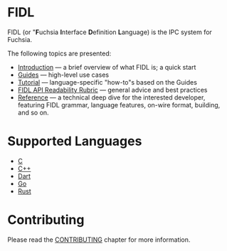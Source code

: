 # FIDL

FIDL (or "**F**uchsia **I**nterface **D**efinition **L**anguage) is the IPC system for Fuchsia.

The following topics are presented:

* [Introduction](intro/README.md) &mdash; a brief overview of what FIDL is; a quick start
* [Guides](guides/README.md) &mdash; high-level use cases
* [Tutorial](tutorial/README.md) &mdash; language-specific "how-to"s based on the Guides
* [FIDL API Readability Rubric][fidl-rubric] &mdash;  general advice and best practices
* [Reference](reference/README.md) &mdash; a technical deep dive for the interested developer,
  featuring FIDL grammar, language features, on-wire format, building, and so on.

# Supported Languages

* [C](languages/c.md)
* [C++](languages/cpp.md)
* [Dart](tutorial/tutorial-dart.md)
* [Go](tutorial/tutorial-go.md)
* [Rust](tutorial/tutorial-rust.md)

# Contributing
Please read the [CONTRIBUTING](CONTRIBUTING.md) chapter for more information.

<!-- xrefs -->
[fidl-rubric]: /docs/development/api/fidl.md
